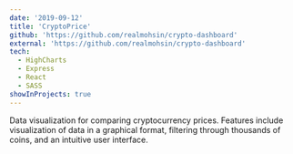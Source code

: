 ```yaml
---
date: '2019-09-12'
title: 'CryptoPrice'
github: 'https://github.com/realmohsin/crypto-dashboard'
external: 'https://github.com/realmohsin/crypto-dashboard'
tech:
  - HighCharts
  - Express
  - React
  - SASS
showInProjects: true
---
```


Data visualization for comparing cryptocurrency prices. Features include visualization of data in a graphical format, filtering through thousands of coins, and an intuitive user interface. 
